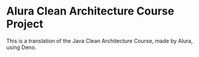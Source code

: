 # Alura Clean Architecture Course Project

This is a translation of the Java Clean Architecture Course, made by Alura, using Deno.
